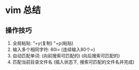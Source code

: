 vim 总结
===============================

操作技巧
-------------------

1. 全局粘贴: "+y(复制) "+p(粘贴)
2. 输入多个相同字符:  80i=<Esc> (连续输入80个=)
3. 自动匹配单词: <C-p>(向前搜索可匹配的) <C-n>(向后搜索可匹配的)
4. 匹配当前目录文件名 <C-x C-f>(插入状态下, 搜索可匹配的文件名并完成)

